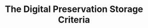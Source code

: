 ---
abstract: null
creators:
- Eld Zierau
- Sibyl Schaefer
date: null
document_url: null
grand_parent: iPRES
institutions: []
keywords: []
landing_page_url: https://osf.io/57cu6/
language: eng
layout: publication
license: CC-BY 4.0 International
notes_url: null
parent: iPRES 2022
publication_type: lightning talk
size: null
slides_url: https://osf.io/download/8vg23/
source_name: iPRES:osf:57cu6
stream_url: https://youtu.be/eW6PsVnyI2k?t=1105
title: The Digital Preservation Storage Criteria
year: 2022
---